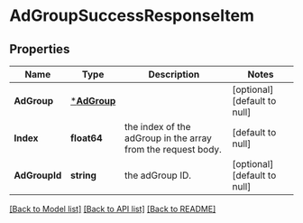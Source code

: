 # AdGroupSuccessResponseItem

## Properties
Name | Type | Description | Notes
------------ | ------------- | ------------- | -------------
**AdGroup** | [***AdGroup**](AdGroup.md) |  | [optional] [default to null]
**Index** | **float64** | the index of the adGroup in the array from the request body. | [default to null]
**AdGroupId** | **string** | the adGroup ID. | [optional] [default to null]

[[Back to Model list]](../README.md#documentation-for-models) [[Back to API list]](../README.md#documentation-for-api-endpoints) [[Back to README]](../README.md)

